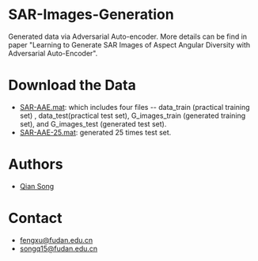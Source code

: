 # SAR-Images-Generation
Generated data via Adversarial Auto-encoder. More details can be find in paper "Learning to Generate SAR Images of Aspect Angular Diversity with Adversarial Auto-Encoder".

# Download the Data
- [SAR-AAE.mat](https://drive.google.com/file/d/1-U2DsetrKEmvnn8HLS2Cbx0Ha-XFomBc/view?usp=sharing): which includes four files -- data_train (practical training set)
, data_test(practical test set), G_images_train (generated training set), and G_images_test (generated test set).
- [SAR-AAE-25.mat](https://drive.google.com/file/d/1wOhUbsz77l_77yt_SgjnUWkqNhgAa42m/view?usp=sharing): generated 25 times test set.

# Authors
- [Qian Song](https://github.com/QianSong-Cherry/)

# Contact
- fengxu@fudan.edu.cn
- songq15@fudan.edu.cn
